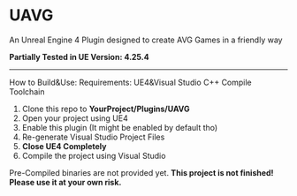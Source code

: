 # UAVG

An Unreal Engine 4 Plugin designed to create AVG Games in a friendly way

**Partially Tested in UE Version: 4.25.4**

---
How to Build&Use:
Requirements: UE4&Visual Studio C++ Compile Toolchain

 1. Clone this repo to **YourProject/Plugins/UAVG**
 2. Open your project using UE4
 3. Enable this plugin (It might be enabled by default tho)
 4. Re-generate Visual Studio Project Files
 5. **Close UE4 Completely**
 6. Compile the project using Visual Studio
 
Pre-Compiled binaries are not provided yet.
**This project is not finished! Please use it at your own risk.**